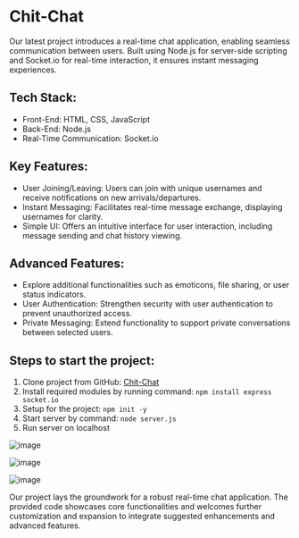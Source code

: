 # Chit-Chat

Our latest project introduces a real-time chat application, enabling seamless communication between users. Built using Node.js for server-side scripting and Socket.io for real-time interaction, it ensures instant messaging experiences.

## Tech Stack:
- Front-End: HTML, CSS, JavaScript
- Back-End: Node.js
- Real-Time Communication: Socket.io

## Key Features:
- User Joining/Leaving: Users can join with unique usernames and receive notifications on new arrivals/departures.
- Instant Messaging: Facilitates real-time message exchange, displaying usernames for clarity.
- Simple UI: Offers an intuitive interface for user interaction, including message sending and chat history viewing.

## Advanced Features:
- Explore additional functionalities such as emoticons, file sharing, or user status indicators.
- User Authentication: Strengthen security with user authentication to prevent unauthorized access.
- Private Messaging: Extend functionality to support private conversations between selected users.

## Steps to start the project:
1. Clone project from GitHub: [Chit-Chat](https://github.com/Luckydhingra/Chit-Chat)
2. Install required modules by running command: `npm install express socket.io`
3. Setup for the project: `npm init -y`
4. Start server by command: `node server.js`
5. Run server on localhost


![image](https://github.com/Luckydhingra/Chit-Chat/assets/96563107/e955f3f3-ce32-4ca3-a5f5-888f7c012e74)


![image](https://github.com/Luckydhingra/Chit-Chat/assets/96563107/1edd8300-979e-42e7-8f22-4a27787cbd1e)

![image](https://github.com/Luckydhingra/Chit-Chat/assets/96563107/dcd05d11-3841-451e-87b8-e443d83c21a8)


Our project lays the groundwork for a robust real-time chat application. The provided code showcases core functionalities and welcomes further customization and expansion to integrate suggested enhancements and advanced features.
